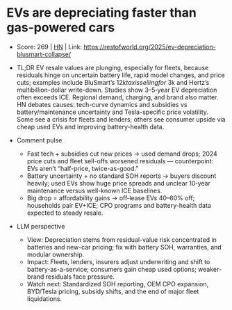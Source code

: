 # EVs are depreciating faster than gas-powered cars

- Score: 269 | [HN](https://news.ycombinator.com/item?id=45615237) | Link: https://restofworld.org/2025/ev-depreciation-blusmart-collapse/

- TL;DR
  EV resale values are plunging, especially for fleets, because residuals hinge on uncertain battery life, rapid model changes, and price cuts; examples include BluSmart’s $12k taxis selling for ~$3k and Hertz’s multibillion-dollar write-down. Studies show 3–5‑year EV depreciation often exceeds ICE. Regional demand, charging, and brand also matter. HN debates causes: tech-curve dynamics and subsidies vs battery/maintenance uncertainty and Tesla-specific price volatility. Some see a crisis for fleets and lenders; others see consumer upside via cheap used EVs and improving battery-health data.

- Comment pulse
  - Fast tech + subsidies cut new prices → used demand drops; 2024 price cuts and fleet sell-offs worsened residuals — counterpoint: EVs aren’t “half-price, twice-as-good.”
  - Battery uncertainty + no standard SOH reports → buyers discount heavily; used EVs show huge price spreads and unclear 10‑year maintenance versus well-known ICE baselines.
  - Big drop = affordability gains → off‑lease EVs 40–60% off; households pair EV+ICE; CPO programs and battery-health data expected to steady resale.

- LLM perspective
  - View: Depreciation stems from residual-value risk concentrated in batteries and new-car pricing; fix with battery SOH, warranties, and modular ownership.
  - Impact: Fleets, lenders, insurers adjust underwriting and shift to battery-as-a-service; consumers gain cheap used options; weaker-brand residuals face pressure.
  - Watch next: Standardized SOH reporting, OEM CPO expansion, BYD/Tesla pricing, subsidy shifts, and the end of major fleet liquidations.
